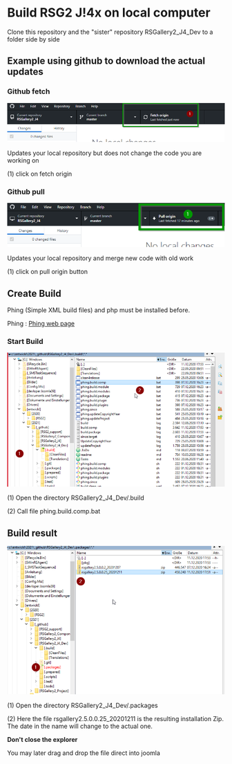 # Build RSG2 J!4x on local computer

Clone this repository and the "sister" repository RSGallery2_J4_Dev to a folder side by side

## Example using github to download the actual updates

### Github fetch

![github.fetch](github.fetch.png)

Updates your local repository but does not change the code you are working on

(1) click on fetch origin

### Github pull

![github.pull](github.pull.png)

Updates your local repository and merge new code with old work

(1) click on pull origin button

## Create Build

Phing (Simple XML build files) and php must be installed before.

Phing : [Phing web page](https://www.phing.info/)

### Start Build

![Build01.create](Build.01.create.png)

(1) Open the directory RSGallery2_J4_Dev/.build

(2) Call file phing.build.comp.bat

## Build result

![Build02.result](Build.02.result.png)

(1) Open the directory RSGallery2_J4_Dev/.packages

(2) Here the file rsgallery2.5.0.0.25_20201211 is the resulting installation Zip. The date in the name will change to the actual one.

**Don't close the explorer**

You may later drag and drop the file direct into joomla
